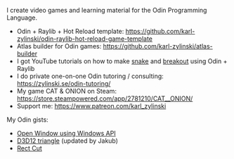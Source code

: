 I create video games and learning material for the Odin Programming Language.

- Odin + Raylib + Hot Reload template: https://github.com/karl-zylinski/odin-raylib-hot-reload-game-template
- Atlas builder for Odin games: https://github.com/karl-zylinski/atlas-builder
- I got YouTube tutorials on how to make [snake](https://github.com/karl-zylinski/snake-tutorial-code) and [breakout](https://github.com/karl-zylinski/breakout) using Odin + Raylib
- I do private one-on-one Odin tutoring / consulting: https://zylinski.se/odin-tutoring/
- My game CAT & ONION on Steam: https://store.steampowered.com/app/2781210/CAT__ONION/
- Support me: https://www.patreon.com/karl_zylinski

My Odin gists:
- [Open Window using Windows API](https://gist.github.com/karl-zylinski/f8761856593776014c9de3368437e790)
- [D3D12 triangle](https://gist.github.com/jakubtomsu/ecd83e61976d974c7730f9d7ad3e1fd0) (updated by Jakub)
- [Rect Cut](https://gist.github.com/karl-zylinski/ffccda0babb7e05b0657bf0acd3f1a99)

